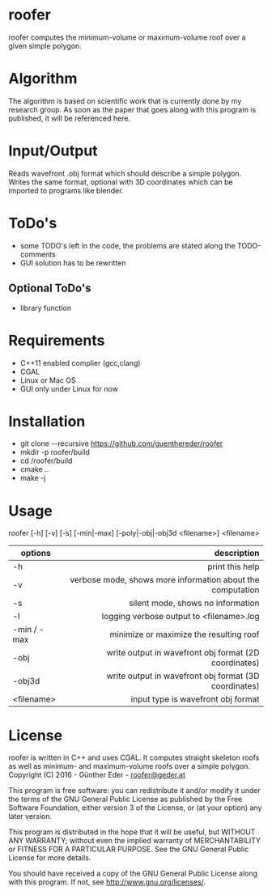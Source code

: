 # roofer

roofer computes the minimum-volume or maximum-volume roof over a given simple polygon.

# Algorithm

The algorithm is based on scientific work that is currently done by my research group.
As soon as the paper that goes along with this program is published, it will be referenced here. 

# Input/Output

Reads wavefront .obj format which should describe a simple polygon. Writes the
same format, optional with 3D coordinates which can be imported to programs like
blender.

# ToDo's
- some TODO's left in the code, the problems are stated along the TODO-comments
- GUI solution has to be rewritten

## Optional ToDo's
- library function

# Requirements 
- C++11 enabled complier (gcc,clang)
- CGAL
- Linux or Mac OS
- GUI only under Linux for now

# Installation

- git clone --recursive https://github.com/guenthereder/roofer
- mkdir -p roofer/build
- cd /roofer/build
- cmake ..
- make -j 

# Usage

roofer [-h] [-v] [-s] [-min|-max] [-poly|-obj|-obj3d &lt;filename&gt;] &lt;filename&gt;

| options        | description           |
| ------------- | -------------:|
|  -h           |         print this help |
|  -v           |         verbose mode, shows more information about the computation |
|  -s           |         silent mode, shows no information |
|  -l           |         logging verbose output to &lt;filename&gt;.log |
|  -min / -max |          minimize or maximize the resulting roof |
|  -obj      |            write output in wavefront obj format (2D coordinates) |
|  -obj3d   |             write output in wavefront obj format (3D coordinates) |
|  &lt;filename&gt; |           input type is wavefront obj format |

# License
roofer is written in C++ and uses CGAL.  It computes straight skeleton roofs
as well as minimum- and maximum-volume roofs over a simple polygon.
Copyright (C) 2016 - Günther Eder - roofer@geder.at

This program is free software: you can redistribute it and/or modify
it under the terms of the GNU General Public License as published by
the Free Software Foundation, either version 3 of the License, or
(at your option) any later version.

This program is distributed in the hope that it will be useful,
but WITHOUT ANY WARRANTY; without even the implied warranty of
MERCHANTABILITY or FITNESS FOR A PARTICULAR PURPOSE.  See the
GNU General Public License for more details.

You should have received a copy of the GNU General Public License
along with this program.  If not, see <http://www.gnu.org/licenses/>.

